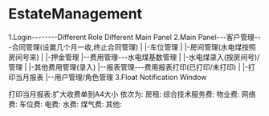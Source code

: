 EstateManagement
================
1.Login--------Different Role Different Main Panel
2.Main Panel---客户管理---合同管理(设置几个月一收,终止合同管理)
            |           |-车位管理
            |           |-房间管理(水电煤按照房间号来)
            |           |-押金管理
            |--费用管理---水电煤基数管理
            |           |-水电煤录入(按房间号)/管理
            |           |-其他费用管理(录入)
            |--报表管理---费用报表打印(已打印/未打印)
            |           |-打印当月报表
            |--用户管理/角色管理
3.Float Notification Window


打印当月报表:扩大收费单到A4大小
依次为:
房租:
综合技术服务费:
物业费:
网络费:
车位费:
电费:
水费:
煤气费:
其他:
